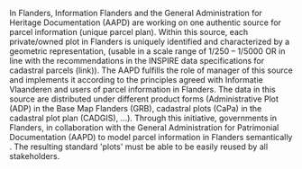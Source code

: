 In Flanders, Information Flanders and the General Administration for Heritage Documentation (AAPD) are working on one authentic source for parcel information (unique parcel plan). Within this source, each private/owned plot in Flanders is uniquely identified and 
characterized by a geometric representation, (usable in a scale range of 1/250 – 1/5000 OR in line with the 
recommendations in the INSPIRE data specifications for cadastral parcels (link)). The AAPD fulfills the role of manager of 
this source and implements it according to the principles agreed with Informatie Vlaanderen and users of 
parcel information in Flanders. The data in this source are distributed under different product forms (Administrative Plot (ADP) in the Base Map Flanders (GRB), cadastral plots (CaPa) in the cadastral plot plan (CADGIS), ...).
Through this initiative, governments in Flanders, in collaboration with the 
General Administration for Patrimonial Documentation (AAPD) to model parcel information in Flanders semantically . 
The resulting standard 'plots' must be able to be easily reused by all stakeholders.